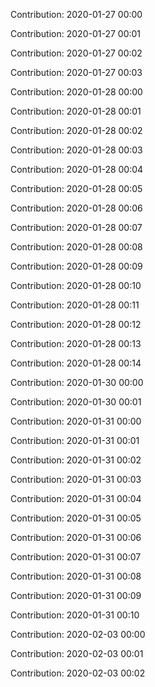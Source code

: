 Contribution: 2020-01-27 00:00

Contribution: 2020-01-27 00:01

Contribution: 2020-01-27 00:02

Contribution: 2020-01-27 00:03

Contribution: 2020-01-28 00:00

Contribution: 2020-01-28 00:01

Contribution: 2020-01-28 00:02

Contribution: 2020-01-28 00:03

Contribution: 2020-01-28 00:04

Contribution: 2020-01-28 00:05

Contribution: 2020-01-28 00:06

Contribution: 2020-01-28 00:07

Contribution: 2020-01-28 00:08

Contribution: 2020-01-28 00:09

Contribution: 2020-01-28 00:10

Contribution: 2020-01-28 00:11

Contribution: 2020-01-28 00:12

Contribution: 2020-01-28 00:13

Contribution: 2020-01-28 00:14

Contribution: 2020-01-30 00:00

Contribution: 2020-01-30 00:01

Contribution: 2020-01-31 00:00

Contribution: 2020-01-31 00:01

Contribution: 2020-01-31 00:02

Contribution: 2020-01-31 00:03

Contribution: 2020-01-31 00:04

Contribution: 2020-01-31 00:05

Contribution: 2020-01-31 00:06

Contribution: 2020-01-31 00:07

Contribution: 2020-01-31 00:08

Contribution: 2020-01-31 00:09

Contribution: 2020-01-31 00:10

Contribution: 2020-02-03 00:00

Contribution: 2020-02-03 00:01

Contribution: 2020-02-03 00:02

